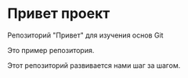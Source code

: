 # Привет проект

Репозиторий "Привет" для изучения основ Git

Это пример репозитория.

Этот репозиторий развивается нами шаг за шагом.
